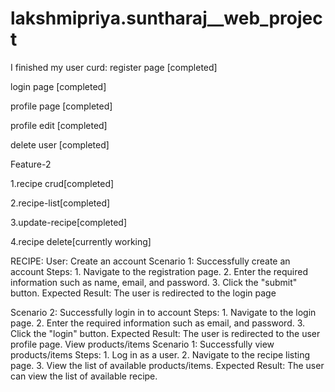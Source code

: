 # lakshmipriya.suntharaj__web_project
I finished my
user curd:
register page [completed]

login page [completed]

profile page [completed]

profile edit [completed]

delete user [completed]


Feature-2

1.recipe crud[completed]

2.recipe-list[completed]

3.update-recipe[completed]

4.recipe delete[currently working]

RECIPE:
User:
Create an account
Scenario 1: Successfully create an account
    Steps:
        1. Navigate to the registration page.
        2. Enter the required information such as name, email, and password.
        3. Click the "submit" button.
    Expected Result:
         The user is redirected to the login page

 Scenario 2: Successfully login in to account
     Steps:
        1. Navigate to the login page.
        2. Enter the required information such as email, and password.
        3. Click the "login" button.
    Expected Result:
        The user is redirected to the user profile page.
 View products/items
 Scenario 1: Successfully view products/items
     Steps:
        1. Log in as a user.
        2. Navigate to the recipe listing page.
        3. View the list of available products/items.
    Expected Result:
        The user can view the list of available recipe.
        